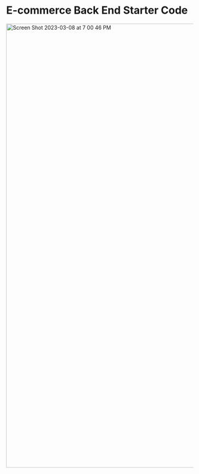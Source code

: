 # E-commerce Back End Starter Code
<img width="1196" alt="Screen Shot 2023-03-08 at 7 00 46 PM" src="https://user-images.githubusercontent.com/95941568/223887866-44176d48-dabb-4231-ba93-155ea23c0578.png">
